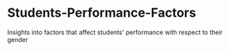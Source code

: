 # Students-Performance-Factors
Insights into factors that affect students' performance with respect to their gender

